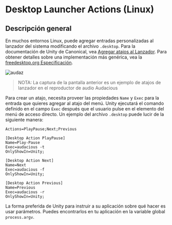 # Desktop Launcher Actions (Linux)

## Descripción general

En muchos entornos Linux, puede agregar entradas personalizadas al lanzador del sistema modificando el archivo `.desktop`. Para la documentación de Unity de Canonical, vea [Agregar atajos al Lanzador][unity-launcher]. Para obtener detalles sobre una implementación más genérica, vea la [freedesktop.org Especificación][spec].

![audaz][3]

> NOTA: La captura de la pantalla anterior es un ejemplo de atajos de lanzador en el reproductor de audio Audacious

Para crear un atajo, necesita proveer las propiedades `Name` y `Exec` para la entrada que quieres agregar al atajo del menú. Unity ejecutará el comando definido en el campo `Exec` después que el usuario pulse en el elemento del menú de acceso directo. Un ejemplo del archivo `.desktop` puede lucir de la siguiente manera:

```plaintext
Actions=PlayPause;Next;Previous

[Desktop Action PlayPause]
Name=Play-Pause
Exec=audacious -t
OnlyShowIn=Unity;

[Desktop Action Next]
Name=Next
Exec=audacious -f
OnlyShowIn=Unity;

[Desktop Action Previous]
Name=Previous
Exec=audacious -r
OnlyShowIn=Unity;
```

La forma preferida de Unity para instruir a su aplicación sobre qué hacer es usar parámetros. Puedes encontrarlos en tu aplicación en la variable global `process.argv`.

[3]: https://help.ubuntu.com/community/UnityLaunchersAndDesktopFiles?action=AttachFile&do=get&target=shortcuts.png

[unity-launcher]: https://help.ubuntu.com/community/UnityLaunchersAndDesktopFiles#Adding_shortcuts_to_a_launcher
[spec]: https://specifications.freedesktop.org/desktop-entry-spec/1.1/ar01s11.html
